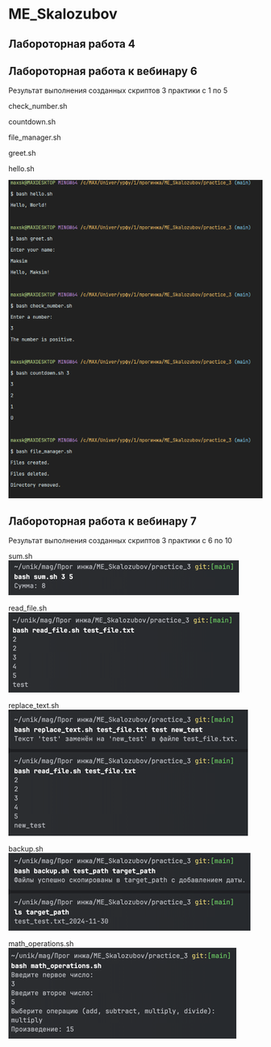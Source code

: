 # ME_Skalozubov
## Лабороторная работа 4

## Лабороторная работа к вебинару 6
Результат выполнения созданных скриптов 3 практики c 1 по 5

check_number.sh

countdown.sh

file_manager.sh

greet.sh

hello.sh


![img.png](img_data/practice_3.png)


## Лабороторная работа к вебинару 7
Результат выполнения созданных скриптов 3 практики c 6 по 10

sum.sh
![img.png](img_data/sum.png)

read_file.sh
![img.png](img_data/read_file.png)

replace_text.sh
![img.png](img_data/replace_text.png)

backup.sh
![img.png](img_data/backup.png)

math_operations.sh
![img.png](img_data/math_operations.png)